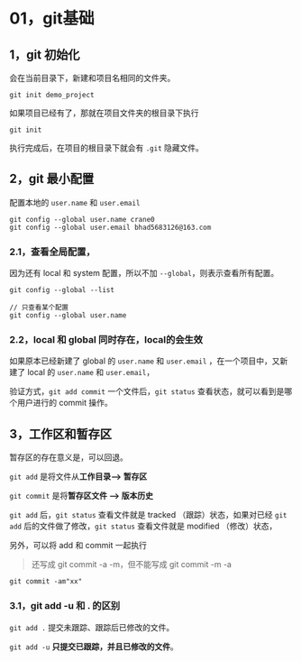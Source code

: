 # 01，git基础

## 1，git 初始化

会在当前目录下，新建和项目名相同的文件夹。
```
git init demo_project
```

如果项目已经有了，那就在项目文件夹的根目录下执行
```
git init
```

执行完成后，在项目的根目录下就会有 `.git` 隐藏文件。


## 2，git 最小配置

配置本地的 `user.name` 和 `user.email`
```
git config --global user.name crane0
git config --global user.email bhad5683126@163.com
```

### 2.1，查看全局配置，

因为还有 local 和 system 配置，所以不加 `--global`，则表示查看所有配置。
```
git config --global --list

// 只查看某个配置
git config --global user.name
```

### 2.2，local 和 global 同时存在，local的会生效

如果原本已经新建了 global 的 `user.name` 和 `user.email` ，在一个项目中，又新建了 local 的 `user.name` 和 `user.email`，

验证方式，`git add commit` 一个文件后，`git status` 查看状态，就可以看到是哪个用户进行的 commit 操作。


## 3，工作区和暂存区

暂存区的存在意义是，可以回退。

`git add` 是将文件从**工作目录--> 暂存区**

`git commit` 是将**暂存区文件 --> 版本历史**

`git add` 后，`git status` 查看文件就是 tracked （跟踪）状态，如果对已经 `git add` 后的文件做了修改，`git status` 查看文件就是 modified （修改）状态，

另外，可以将 add 和 commit 一起执行

> 还写成 git commit -a -m，但不能写成 git commit -m -a

```
git commit -am"xx"
```

### 3.1，git add -u 和 . 的区别

`git add .` 提交未跟踪、跟踪后已修改的文件。

`git add -u` **只提交已跟踪，并且已修改的文件**。
